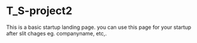 # T_S-project2
This is a basic startup landing page.
you can use this page for your startup after slit chages eg. companyname, etc,.
